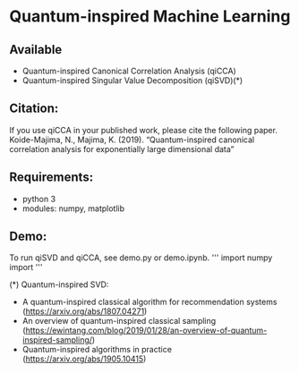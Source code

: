 # Quantum-inspired Machine Learning

## Available  
* Quantum-inspired Canonical Correlation Analysis (qiCCA)
* Quantum-inspired Singular Value Decomposition (qiSVD)(*)

## Citation: 
If you use qiCCA in your published work, please cite the following paper.
Koide-Majima, N., Majima, K. (2019).
“Quantum-inspired canonical correlation analysis for exponentially large dimensional data”

## Requirements: 
* python 3
* modules: numpy, matplotlib

## Demo: 
To run qiSVD and qiCCA, see demo.py or demo.ipynb.
'''
import numpy
import 
'''


(*) Quantum-inspired SVD:
* A quantum-inspired classical algorithm for recommendation systems (https://arxiv.org/abs/1807.04271)
* An overview of quantum-inspired classical sampling (https://ewintang.com/blog/2019/01/28/an-overview-of-quantum-inspired-sampling/)
* Quantum-inspired algorithms in practice (https://arxiv.org/abs/1905.10415)
